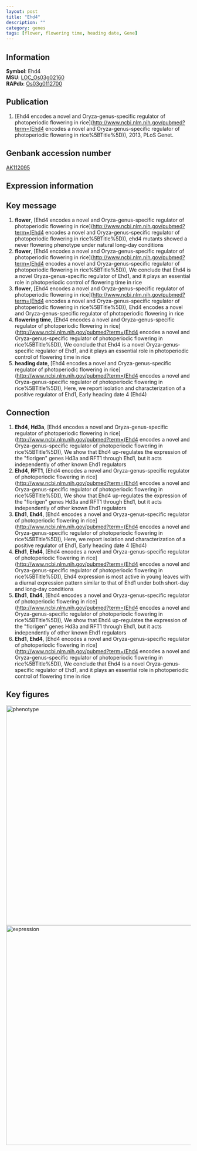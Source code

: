 ```yaml
---
layout: post
title: "Ehd4"
description: ""
category: genes
tags: [flower, flowering time, heading date, Gene]
---
```


## Information
__Symbol__: Ehd4  
__MSU__: [LOC_Os03g02160](http://rice.plantbiology.msu.edu/cgi-bin/ORF_infopage.cgi?orf=LOC_Os03g02160)  
__RAPdb__: [Os03g0112700](http://rapdb.dna.affrc.go.jp/viewer/gbrowse_details/irgsp1?name=Os03g0112700)  

## Publication
1. [Ehd4 encodes a novel and Oryza-genus-specific regulator of photoperiodic flowering in rice](http://www.ncbi.nlm.nih.gov/pubmed?term=(Ehd4 encodes a novel and Oryza-genus-specific regulator of photoperiodic flowering in rice%5BTitle%5D)), 2013, PLoS Genet.

## Genbank accession number
[AK112095](http://www.ncbi.nlm.nih.gov/nuccore/AK112095)

## Expression information

## Key message
1. __flower__, [Ehd4 encodes a novel and Oryza-genus-specific regulator of photoperiodic flowering in rice](http://www.ncbi.nlm.nih.gov/pubmed?term=(Ehd4 encodes a novel and Oryza-genus-specific regulator of photoperiodic flowering in rice%5BTitle%5D)),  ehd4 mutants showed a never flowering phenotype under natural long-day conditions
2. __flower__, [Ehd4 encodes a novel and Oryza-genus-specific regulator of photoperiodic flowering in rice](http://www.ncbi.nlm.nih.gov/pubmed?term=(Ehd4 encodes a novel and Oryza-genus-specific regulator of photoperiodic flowering in rice%5BTitle%5D)),  We conclude that Ehd4 is a novel Oryza-genus-specific regulator of Ehd1, and it plays an essential role in photoperiodic control of flowering time in rice
3. __flower__, [Ehd4 encodes a novel and Oryza-genus-specific regulator of photoperiodic flowering in rice](http://www.ncbi.nlm.nih.gov/pubmed?term=(Ehd4 encodes a novel and Oryza-genus-specific regulator of photoperiodic flowering in rice%5BTitle%5D)), Ehd4 encodes a novel and Oryza-genus-specific regulator of photoperiodic flowering in rice
4. __flowering time__, [Ehd4 encodes a novel and Oryza-genus-specific regulator of photoperiodic flowering in rice](http://www.ncbi.nlm.nih.gov/pubmed?term=(Ehd4 encodes a novel and Oryza-genus-specific regulator of photoperiodic flowering in rice%5BTitle%5D)),  We conclude that Ehd4 is a novel Oryza-genus-specific regulator of Ehd1, and it plays an essential role in photoperiodic control of flowering time in rice
5. __heading date__, [Ehd4 encodes a novel and Oryza-genus-specific regulator of photoperiodic flowering in rice](http://www.ncbi.nlm.nih.gov/pubmed?term=(Ehd4 encodes a novel and Oryza-genus-specific regulator of photoperiodic flowering in rice%5BTitle%5D)),  Here, we report isolation and characterization of a positive regulator of Ehd1, Early heading date 4 (Ehd4)

## Connection
1. __Ehd4__, __Hd3a__, [Ehd4 encodes a novel and Oryza-genus-specific regulator of photoperiodic flowering in rice](http://www.ncbi.nlm.nih.gov/pubmed?term=(Ehd4 encodes a novel and Oryza-genus-specific regulator of photoperiodic flowering in rice%5BTitle%5D)),  We show that Ehd4 up-regulates the expression of the "florigen" genes Hd3a and RFT1 through Ehd1, but it acts independently of other known Ehd1 regulators
2. __Ehd4__, __RFT1__, [Ehd4 encodes a novel and Oryza-genus-specific regulator of photoperiodic flowering in rice](http://www.ncbi.nlm.nih.gov/pubmed?term=(Ehd4 encodes a novel and Oryza-genus-specific regulator of photoperiodic flowering in rice%5BTitle%5D)),  We show that Ehd4 up-regulates the expression of the "florigen" genes Hd3a and RFT1 through Ehd1, but it acts independently of other known Ehd1 regulators
3. __Ehd1__, __Ehd4__, [Ehd4 encodes a novel and Oryza-genus-specific regulator of photoperiodic flowering in rice](http://www.ncbi.nlm.nih.gov/pubmed?term=(Ehd4 encodes a novel and Oryza-genus-specific regulator of photoperiodic flowering in rice%5BTitle%5D)),  Here, we report isolation and characterization of a positive regulator of Ehd1, Early heading date 4 (Ehd4)
4. __Ehd1__, __Ehd4__, [Ehd4 encodes a novel and Oryza-genus-specific regulator of photoperiodic flowering in rice](http://www.ncbi.nlm.nih.gov/pubmed?term=(Ehd4 encodes a novel and Oryza-genus-specific regulator of photoperiodic flowering in rice%5BTitle%5D)),  Ehd4 expression is most active in young leaves with a diurnal expression pattern similar to that of Ehd1 under both short-day and long-day conditions
5. __Ehd1__, __Ehd4__, [Ehd4 encodes a novel and Oryza-genus-specific regulator of photoperiodic flowering in rice](http://www.ncbi.nlm.nih.gov/pubmed?term=(Ehd4 encodes a novel and Oryza-genus-specific regulator of photoperiodic flowering in rice%5BTitle%5D)),  We show that Ehd4 up-regulates the expression of the "florigen" genes Hd3a and RFT1 through Ehd1, but it acts independently of other known Ehd1 regulators
6. __Ehd1__, __Ehd4__, [Ehd4 encodes a novel and Oryza-genus-specific regulator of photoperiodic flowering in rice](http://www.ncbi.nlm.nih.gov/pubmed?term=(Ehd4 encodes a novel and Oryza-genus-specific regulator of photoperiodic flowering in rice%5BTitle%5D)),  We conclude that Ehd4 is a novel Oryza-genus-specific regulator of Ehd1, and it plays an essential role in photoperiodic control of flowering time in rice

## Key figures
<img src="http://ricencode.github.io/images/Ehd4.pheno.png" alt="phenotype"  style="width: 600px;"/>

<img src="http://ricencode.github.io/images/Ehd4.exp.png" alt="expression"  style="width: 600px;"/>


